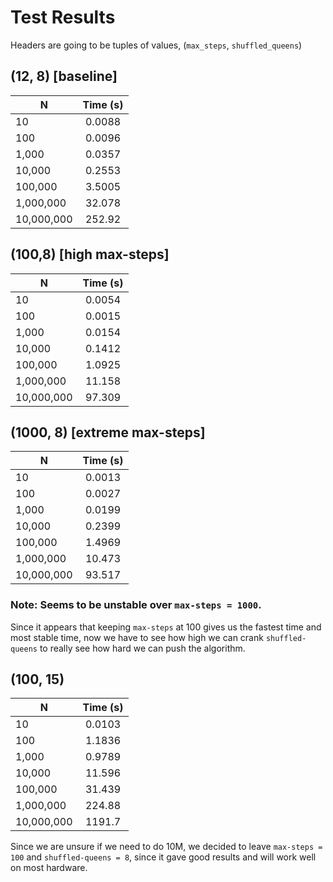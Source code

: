 # Test Results
Headers are going to be tuples of values, (`max_steps`, `shuffled_queens`)

## (12, 8) [baseline]



| N             | Time (s)      |
| ------------- |:-------------:|
| 10            | 0.0088        |
| 100           | 0.0096        |
| 1,000         | 0.0357        |
| 10,000        | 0.2553        |
| 100,000       | 3.5005        |
| 1,000,000     | 32.078        |
| 10,000,000    | 252.92        |

## (100,8) [high max-steps]

| N             | Time (s)      |
| ------------- |:-------------:|
| 10            | 0.0054        |
| 100           | 0.0015        |
| 1,000         | 0.0154        |
| 10,000        | 0.1412        |
| 100,000       | 1.0925        |
| 1,000,000     | 11.158        |
| 10,000,000    | 97.309        |

## (1000, 8) [**extreme max-steps**]

| N             | Time (s)      |
| ------------- |:-------------:|
| 10            | 0.0013        |
| 100           | 0.0027        |
| 1,000         | 0.0199        |
| 10,000        | 0.2399        |
| 100,000       | 1.4969        |
| 1,000,000     | 10.473        |
| 10,000,000    | 93.517        |

### Note: Seems to be unstable over `max-steps = 1000`.  

Since it appears that keeping `max-steps` at 100 gives us the fastest time and most stable time, now we have to see how high we can crank `shuffled-queens` to really see how hard we can push the algorithm.

## (100, 15)

| N             | Time (s)      |
| ------------- |:-------------:|
| 10            | 0.0103        |
| 100           | 1.1836        |
| 1,000         | 0.9789        |
| 10,000        | 11.596        |
| 100,000       | 31.439        |
| 1,000,000     | 224.88        |
| 10,000,000    | 1191.7        |

Since we are unsure if we need to do 10M, we decided to leave `max-steps = 100` and `shuffled-queens = 8`, since it gave good results and will work well on most hardware.